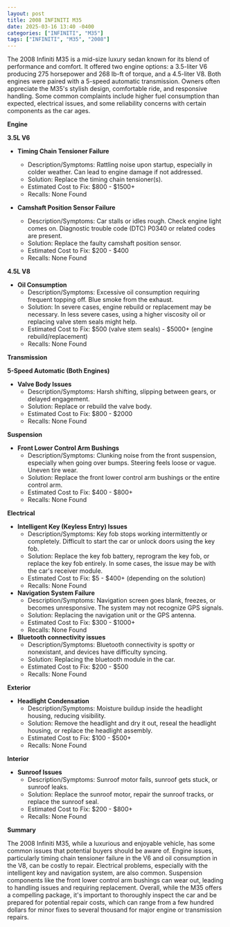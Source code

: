 ```yaml
---
layout: post
title: 2008 INFINITI M35
date: 2025-03-16 13:40 -0400
categories: ["INFINITI", "M35"]
tags: ["INFINITI", "M35", "2008"]
---
```

The 2008 Infiniti M35 is a mid-size luxury sedan known for its blend of performance and comfort. It offered two engine options: a 3.5-liter V6 producing 275 horsepower and 268 lb-ft of torque, and a 4.5-liter V8. Both engines were paired with a 5-speed automatic transmission. Owners often appreciate the M35's stylish design, comfortable ride, and responsive handling. Some common complaints include higher fuel consumption than expected, electrical issues, and some reliability concerns with certain components as the car ages.

**Engine**

**3.5L V6**

*   **Timing Chain Tensioner Failure**
    *   Description/Symptoms: Rattling noise upon startup, especially in colder weather. Can lead to engine damage if not addressed.
    *   Solution: Replace the timing chain tensioner(s).
    *   Estimated Cost to Fix: $800 - $1500+
    * Recalls: None Found

*   **Camshaft Position Sensor Failure**
    * Description/Symptoms: Car stalls or idles rough. Check engine light comes on. Diagnostic trouble code (DTC) P0340 or related codes are present.
    * Solution: Replace the faulty camshaft position sensor.
    * Estimated Cost to Fix: $200 - $400
    * Recalls: None Found

**4.5L V8**

*   **Oil Consumption**
    *   Description/Symptoms: Excessive oil consumption requiring frequent topping off. Blue smoke from the exhaust.
    *   Solution: In severe cases, engine rebuild or replacement may be necessary. In less severe cases, using a higher viscosity oil or replacing valve stem seals might help.
    *   Estimated Cost to Fix: $500 (valve stem seals) - $5000+ (engine rebuild/replacement)
    * Recalls: None Found

**Transmission**

**5-Speed Automatic (Both Engines)**

*   **Valve Body Issues**
    *   Description/Symptoms: Harsh shifting, slipping between gears, or delayed engagement.
    *   Solution: Replace or rebuild the valve body.
    *   Estimated Cost to Fix: $800 - $2000
    * Recalls: None Found

**Suspension**

*   **Front Lower Control Arm Bushings**
    *   Description/Symptoms: Clunking noise from the front suspension, especially when going over bumps. Steering feels loose or vague. Uneven tire wear.
    *   Solution: Replace the front lower control arm bushings or the entire control arm.
    *   Estimated Cost to Fix: $400 - $800+
    * Recalls: None Found

**Electrical**

*   **Intelligent Key (Keyless Entry) Issues**
    *   Description/Symptoms: Key fob stops working intermittently or completely. Difficult to start the car or unlock doors using the key fob.
    *   Solution: Replace the key fob battery, reprogram the key fob, or replace the key fob entirely. In some cases, the issue may be with the car's receiver module.
    *   Estimated Cost to Fix: $5 - $400+ (depending on the solution)
    * Recalls: None Found
*   **Navigation System Failure**
    *   Description/Symptoms: Navigation screen goes blank, freezes, or becomes unresponsive. The system may not recognize GPS signals.
    *   Solution: Replacing the navigation unit or the GPS antenna.
    *   Estimated Cost to Fix: $300 - $1000+
    * Recalls: None Found
*   **Bluetooth connectivity issues**
    *   Description/Symptoms: Bluetooth connectivity is spotty or nonexistant, and devices have difficulty syncing.
    *   Solution: Replacing the bluetooth module in the car.
    *   Estimated Cost to Fix: $200 - $500
    * Recalls: None Found

**Exterior**

*   **Headlight Condensation**
    *   Description/Symptoms: Moisture buildup inside the headlight housing, reducing visibility.
    *   Solution: Remove the headlight and dry it out, reseal the headlight housing, or replace the headlight assembly.
    *   Estimated Cost to Fix: $100 - $500+
    * Recalls: None Found

**Interior**

*   **Sunroof Issues**
    * Description/Symptoms: Sunroof motor fails, sunroof gets stuck, or sunroof leaks.
    * Solution: Replace the sunroof motor, repair the sunroof tracks, or replace the sunroof seal.
    * Estimated Cost to Fix: $200 - $800+
    * Recalls: None Found

**Summary**

The 2008 Infiniti M35, while a luxurious and enjoyable vehicle, has some common issues that potential buyers should be aware of. Engine issues, particularly timing chain tensioner failure in the V6 and oil consumption in the V8, can be costly to repair. Electrical problems, especially with the intelligent key and navigation system, are also common. Suspension components like the front lower control arm bushings can wear out, leading to handling issues and requiring replacement. Overall, while the M35 offers a compelling package, it's important to thoroughly inspect the car and be prepared for potential repair costs, which can range from a few hundred dollars for minor fixes to several thousand for major engine or transmission repairs.

